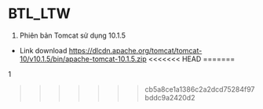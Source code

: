 # BTL_LTW
1. Phiên bản Tomcat sử dụng 10.1.5
- Link download https://dlcdn.apache.org/tomcat/tomcat-10/v10.1.5/bin/apache-tomcat-10.1.5.zip
<<<<<<< HEAD
=======

1
>>>>>>> cb5a8ce1a1386c2a2dcd75284f97bddc9a2420d2
